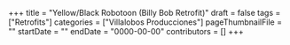 +++
title = "Yellow/Black Robotoon (Billy Bob Retrofit)"
draft = false
tags = ["Retrofits"]
categories = ["Villalobos Producciones"]
pageThumbnailFile = ""
startDate = ""
endDate = "0000-00-00"
contributors = []
+++
